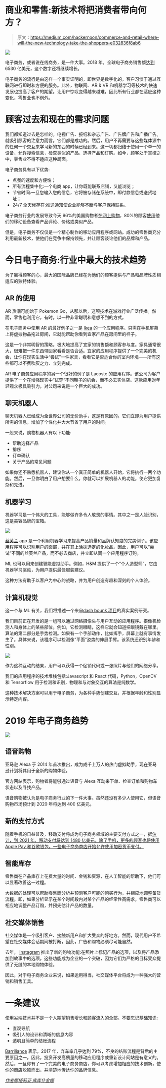 # 商业和零售:新技术将把消费者带向何方？

> 原文：<https://medium.com/hackernoon/commerce-and-retail-where-will-the-new-technology-take-the-shoppers-e032836f8ab6>

![](img/9005d363fa6ad25b0df09906b4ed240c.png)

电子商务，或者说在线商务，是一件大事。2018 年，全球电子商务销售额[达到](https://www.statista.com/statistics/311336/sales-of-e-commerce-worldwide/)6530 亿美元，这个数字还将继续增长。

电子商务的流行是由这样一个事实证明的，即世界是数字化的，客户习惯于通过互联网进行即时和方便的服务。此外，物联网、AR & VR 和机器学习等技术的快速发展也提高了客户的期望。让用户惊叹变得越来越难，因此所有行业都在适应这种变化，零售业也不例外。

# 顾客过去和现在的需求问题

我们都知道过去是怎样的。电视广告、报纸和杂志广告、广告牌广告和广播广告。就吸引顾客的注意力而言，它们都是成功的。然后，用户不再需要与这些媒体源中的任何一个交互来学习新的东西的时候已经到来。这一切都归结于使用一个单一的设备，允许搜索信息，检查类似的产品，选择产品和订购。如今，顾客处于掌控之中，零售业不得不适应这种局面。

电子商务具有以下优势:

*   点餐的速度和方便性；
*   所有流程集中化:一个电商 app，让你既能联系店铺，又能浏览；
*   节省时间:一旦您输入您的信息，它将被存储在系统中，即付款信息或送货地址；
*   24/7 全天候存在:推送通知使企业能够不断与客户保持联系。

电子商务行业的发展导致今天 96%的美国购物者[在网上购物](https://www.bigcommerce.com/press/releases/bigcommerce-survey-shows-americans-consider-online-shopping-essential/)，80%的顾客[使用](https://www.outerboxdesign.com/web-design-articles/mobile-ecommerce-statistics)他们的移动设备查看产品评论、价格或类似产品。

但是，电子商务不仅仅是一个精心制作的移动应用程序或网站。成功的零售商充分利用最新技术，使他们在竞争中保持领先，并让顾客谈论他们的品牌和产品。

# 今日电子商务:行业中最大的技术趋势

为了赢得顾客的心，最大的国际品牌已经在为他们的顾客提供与产品和品牌性质相适应的独特体验。

## AR 的使用

AR 热潮可能始于 Pokemon Go，从那以后，这项技术在游戏行业广泛传播。然而，零售也利用它，有时，以一种非常聪明和意想不到的方式。

在电子商务中使用 AR 的最好例子之一是 [Ikea](https://www.ikea.com/gb/en/customer-service/ikea-apps/) 的一个应用程序。只需在手机屏幕上将虚拟物品拖过房间，它就能帮助你看到宜家产品在房间里的样子。

这是一个非常明智的策略，极大地提高了宜家的销售额和顾客参与度。家具通常很大，很难把一件东西带回家看看是否合适。宜家的应用程序提供了一个完美的机会，让你在现实生活中“尝试”一件家具，看看它是否适合你的室内环境——所有这些都可以不费吹灰之力、立刻完成。

AR 电子商务应用程序的另一个很好的例子是 Lacoste 的应用程序。该公司为客户提供了一个在增强现实中“试穿”不同鞋子的机会，而不必去实体店。这款应用对年轻观众极具吸引力，对公司来说是一个巨大的成功。

## 聊天机器人

聊天机器人已经成为全世界公司的无价助手，这是有原因的。它们立即为用户提供所需的信息，增加了个性化并大大节省了用户的时间。

一般来说，购物机器人有以下功能:

*   帮助选择产品
*   排序
*   订单确认
*   关于产品的常见问题

如果你还不熟悉机器人，建议你从一个真正简单的机器人开始，它将执行一两个功能。然后，一旦你明白了用户想要什么，你就可以扩展机器人的功能，使它更加复杂和先进。

## 机器学习

机器学习是一个伟大的工具，能够做许多令人敬畏的事情。其中之一是人脸识别，这是美容品牌的宝箱。

![](img/4d068d9937746dcac827ca936082414e.png)

[丝芙兰](https://itunes.apple.com/us/app/sephora-beauty-makeup-hair/id393328150?mt=8) app 是一个利用机器学习来提高产品销量和品牌认知度的完美例子。该应用程序可以识别用户的面部，并在其上涂抹选定的化妆品。因此，用户可以“尝试”不同的丝芙兰产品，而不必去商店，并立即从同一个应用程序订购。

ML 也可以用来创建智能虚拟助手。例如，H&M 提供了一个“个人造型师”，它由机器学习驱动，为用户提供最佳服装建议。

这种方法有助于以客户为中心的战略，并为用户创造有趣和深刻的个人体验。

## 计算机视觉

这一个与 ML 有关，我们将描述一个来自[dash bounk 项目](https://dashbouquet.com/)的真实案例研究。

我们目前正在开发的是一组可以通过网络摄像头与用户互动的应用程序。摄像机检测人和身体上的某些部位。例如，它检测眼睛，这样它就会知道把眼镜戴在哪里。算法的第二部分是手势检测。如果有一个手部动作，比如挥手，屏幕上就有事情发生了。具体来说，该程序可以检测像“平面”姿势的伸展手臂。该系统还识别年龄和性别。

![](img/7265a81948aa7b60362cbb8ecc084c9a.png)

作为这种互动的结果，用户可以获得一个促销代码或一张照片与他们的网络分享。

我们的应用程序的技术堆栈包括:Javascript 和 React 代码，Python，OpenCV 和 Tensorflow 用于检测和识别，物理和与对象交互的算法是纯数学。

这种技术解决方案可以用于电子商务，为各种手势创建交互，并根据年龄和性别显示特定内容。

# 2019 年电子商务趋势

![](img/97f7c6fc4d02b67eb55501cc86e04291.png)

## 语音购物

亚马逊 Alexa 于 2014 年首次推出，成为成千上万人的热门虚拟助手，现在亚马逊计划将其用于全新的购物体验。

官方网站表示，购物者将能够通过语音与 Alexa 互动来下单、检查订单和购物车状态以及寻找产品。

语音购物被认为是电子商务行业的下一件大事。虽然还没有多少人使用它，但语音购物市场预计到 2020 年将达到 400 亿美元。

## 新的支付方式

随着手机的日益普及，移动支付将成为电子商务领域的主要支付方式之一，据[估计，到 2021 年，移动支付将达到 1480 亿美元。除了手机，更多的顾客也将使用 Apple Pay 和谷歌钱包，一些电子商务商店开始允许使用加密货币支付。](https://www.forrester.com/report/Forrester+Data+Mobile+Payments+Forecast+2016+To+2021+US+Q4+2016+Update/-/E-RES137043)

## 智能库存

零售商在产品库存上花费大量的时间、金钱和资源，在人工智能的帮助下，他们可以显著改善这一过程。

大数据的处理可以帮助零售商分析并预测客户可能的购买行为，并相应地调整备货流程。即，如果分析显示在某个时间段内对某个产品的经常性高需求，零售商可以相应地调整产品订购，并预先估计产品的数量。

## 社交媒体销售

社交媒体是一个吸引客户、接触新用户和扩大受众的好地方。然而，现代用户不希望在社交媒体会话期间被打断，因此，广告和购物必须尽可能自然。

去年， [Instagram](https://business.instagram.com/a/shopping-on-instagram) 推出了新的购物功能:在照片上标记产品的选项，以及将产品添加到故事中的选项。这些功能成为企业的一个突破，因为它们为严格的目标受众提供了无缝的本地购物体验。

因此，对于电子商务企业来说，如果运用得当，社交媒体平台将成为一种强大的营销和销售工具。

# 一条建议

使用尖端技术并不是一个人期望销售增长和顾客流入的全部。不要忘记基础知识:

*   直观导航
*   吸引人的设计和清晰的信息内容
*   透明且简单的结账流程

[Barriliance](https://www.barilliance.com/cart-abandonment-rate-statistics/) 表示，2017 年，弃车率几乎达到 79%，不良的结账流程是背后的主要原因之一。因此，投资开发高质量的移动应用程序或重新设计网站是有意义的。然后，一旦你有了一个完美的电子商务商店，你可以考虑增加相应的技术创新，使你的商店脱颖而出，并清楚地传达你的品牌信息。

[*作者娜塔莉亚·库库什金娜*](https://www.linkedin.com/in/natalia-kukushkina-b62397132/)